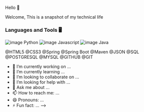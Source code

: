 Hello 👋

Welcome, This is a snapshot of my technical life

### Languages and Tools 🖥
![image](https://user-images.githubusercontent.com/41015114/118739797-5170b980-b818-11eb-9066-69b50d62d48b.png)
Python
![image](https://user-images.githubusercontent.com/41015114/118739833-677e7a00-b818-11eb-82a4-4ebc22135f3a.png) 
Javascript
![image](https://user-images.githubusercontent.com/41015114/118739876-7fee9480-b818-11eb-8c9d-cc4554c6e07b.png) 
Java

@HTML5
@CSS3
@Spring 
@Spring Boot
@Maven
@JSON
@SQL
@POSTGRESQL
@MYSQL
@GITHUB
@GIT

- 🔭 I’m currently working on ...
- 🌱 I’m currently learning ...
- 👯 I’m looking to collaborate on ...
- 🤔 I’m looking for help with ...
- 💬 Ask me about ...
- 📫 How to reach me: ...
- 😄 Pronouns: ...
- ⚡ Fun fact: ...
-->
